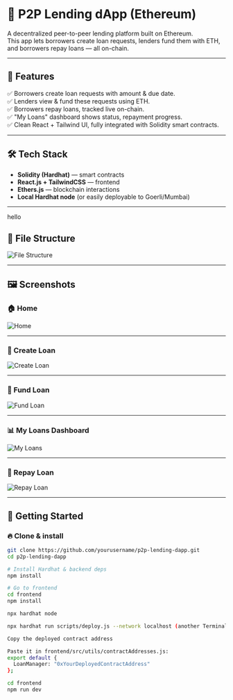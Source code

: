 # 🚀 P2P Lending dApp (Ethereum)

A decentralized peer-to-peer lending platform built on Ethereum.  
This app lets borrowers create loan requests, lenders fund them with ETH, and borrowers repay loans — all on-chain.

---

## 🌟 Features

✅ Borrowers create loan requests with amount & due date.  
✅ Lenders view & fund these requests using ETH.  
✅ Borrowers repay loans, tracked live on-chain.  
✅ "My Loans" dashboard shows status, repayment progress.  
✅ Clean React + Tailwind UI, fully integrated with Solidity smart contracts.

---

## 🛠 Tech Stack

- **Solidity (Hardhat)** — smart contracts
- **React.js + TailwindCSS** — frontend
- **Ethers.js** — blockchain interactions
- **Local Hardhat node** (or easily deployable to Goerli/Mumbai)

---
hello
## 📂 File Structure

![File Structure](0.png)


---

## 🖼 Screenshots

### 🏠 Home
![Home](1.png)

---

### 📝 Create Loan
![Create Loan](2.png)

---

### 💸 Fund Loan
![Fund Loan](3.png)

---

### 📊 My Loans Dashboard
![My Loans](4.png)

---

### 🔁 Repay Loan
![Repay Loan](5.png)

---

## 🚀 Getting Started

### 🔥 Clone & install
```bash
git clone https://github.com/yourusername/p2p-lending-dapp.git
cd p2p-lending-dapp

# Install Hardhat & backend deps
npm install

# Go to frontend
cd frontend
npm install

npx hardhat node

npx hardhat run scripts/deploy.js --network localhost (another Terminal)

Copy the deployed contract address

Paste it in frontend/src/utils/contractAddresses.js:
export default {
  LoanManager: "0xYourDeployedContractAddress"
};

cd frontend
npm run dev
